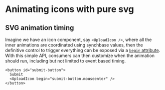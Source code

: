 # Animating icons with pure svg

## SVG animation timing

Imagine we have an icon component, say `<UploadIcon />`, where all the inner animations are coordinated using synchbase values, then the definitive control to trigger everything can be exposed via a [`begin` attribute](https://developer.mozilla.org/en-US/docs/Web/SVG/Reference/Attribute/begin). With this simple API, consumers can then customize when the animation should run, including but not limited to event based timing.

```svelte
<button id="submit-button">
  Submit
  <UploadIcon begin="submit-button.mouseenter" />
</button>
```
